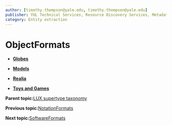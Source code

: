 ```yaml
---
author: [timothy.thompson@yale.edu, timothy.thompson@yale.edu]
publisher: YUL Technical Services, Resource Discovery Services, Metadata Services Unit
category: Entity extraction
---
```


# ObjectFormats

-   **[Globes](../../concepts/supertypes/globes.md)**  

-   **[Models](../../concepts/supertypes/models.md)**  

-   **[Realia](../../concepts/supertypes/realia.md)**  

-   **[Toys and Games](../../concepts/supertypes/toysandgames.md)**  


**Parent topic:**[LUX supertype taxonomy](../../concepts/supertypes/supertypes.md)

**Previous topic:**[NotationFormats](../../concepts/supertypes/notationformats.md)

**Next topic:**[SoftwareFormats](../../concepts/supertypes/softwareformats.md)

